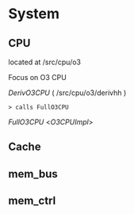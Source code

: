# System

## CPU
located at /src/cpu/o3

Focus on O3 CPU 

*DerivO3CPU* ( /src/cpu/o3/derivhh ) 

    > calls FullO3CPU

*FullO3CPU* <*O3CPUImpl*>

## Cache

## mem_bus

## mem_ctrl

